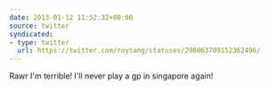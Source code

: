 ```yaml
---
date: 2013-01-12 11:52:32+00:00
source: twitter
syndicated:
- type: twitter
  url: https://twitter.com/roytang/statuses/290063709152362496/
---
```


Rawr I'm terrible! I'll never play a gp in singapore again!